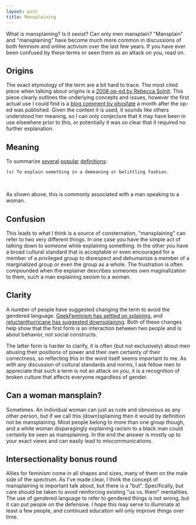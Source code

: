 ```yaml
---
layout: post
title: Mansplaining
---
```


What is mansplaining? Is it sexist? Can only men mansplain? "Mansplain" and
"mansplaining" have become much more common in discussions of both femnism and
online activism over the last few years. If you have ever been confused by these
terms or seen them as an attack on you, read on.

## Origins

The exact etymology of the term are a bit hard to trace. The most cited piece
when talking about origins is a [2008 op-ed by Rebecca Solnit](http://articles.latimes.com/2008/apr/13/opinion/op-solnit13).
This piece clearly outlines the underlying concepts and issues, however the first
actual use I could find is a [blog comment by phosfate](http://www.journalfen.net/community/fandom_wank/1156737.html?thread=179210113#t179210113)
a month after the op-ed was published. Given the context it is used, it sounds
like others understood her meaning, so I can only conjecture that it may have
been in use elsewhere prior to this, or potentially it was so clear that it
required no further explanation.

## Meaning

To summarize [several](http://en.wiktionary.org/wiki/mansplaining)
[popular](http://geekfeminism.wikia.com/wiki/Splaining)
[definitions](http://www.urbandictionary.com/define.php?term=Mansplain):

    (v) To explain something in a demeaning or belittling fashion.

<br/>

As shown above, this is commonly associated with a man speaking to a woman.

## Confusion

This leads to what I think is a source of consternation, "mansplaining" can
refer to two very different things. In one case you have the simple act of
talking down to someone while explaining something. In the other you have a
broad cultural standard that is acceptable or even encouraged for a member of a
privileged group to disrespect and dehumanize a member of a marginalized group
or even the group as a whole. The frustration is often compounded when the
explainer describes someones own maginalization to them, such a man explaining
sexism to a woman.

## Clarity

A number of people have suggested changing the term to avoid the gendered language.
[GeekFeminism has settled on splaining](http://geekfeminism.wikia.com/wiki/Splaining),
and [reluctanthurricane has suggested downsplaining](http://reluctanthurricane.tumblr.com/post/7112530646/why-we-need-to-change-mansplain).
Both of these changes help show that the first form is an interaction between
two people and is about behavior, not social constructs.

The latter form is harder to clarify, it is often (but not exclusively) about
men abusing their positions of power and their own certainty of their
correctness, so reflecting this in the word itself seems important to me. As
with any discussion of cultural standards and norms, I ask fellow men to
appreciate that such a term is not an attack on *you*, it is a recognition of
broken culture that affects everyone regardless of gender.

## Can a woman mansplain?

Sometimes. An individual woman can just as rude and obnoxious as any other
person, but if we call this (down)splaining then it would by definition not be
mansplaining. Most people belong to more than one group though, and a white
woman disparagingly explaining racism to a black man could certainly be seen
as mansplaining. In the end the answer is mostly up to your exact views and
can easily lead to miscommunications.

## Intersectionality bonus round

Allies for feminism come in all shapes and sizes, many of them on the male
side of the spectrum. As I've made clear, I think the concept of mansplaining is
important talk about, but there is a "but". Specifically, but care should be taken
to avoid reinforcing existing "us vs. them" mentalities. The use of gendered
language to refer to gendered things is not wrong, but it can put people on
the defensive. I hope this may serve to illuminate at least a few people, and
continued education will only improve things over time.
